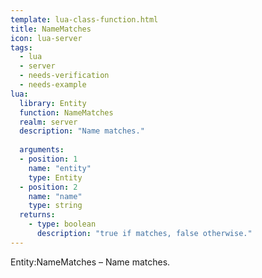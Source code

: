 ```yaml
---
template: lua-class-function.html
title: NameMatches
icon: lua-server
tags:
  - lua
  - server
  - needs-verification
  - needs-example
lua:
  library: Entity
  function: NameMatches
  realm: server
  description: "Name matches."
  
  arguments:
  - position: 1
    name: "entity"
    type: Entity
  - position: 2
    name: "name"
    type: string
  returns:
    - type: boolean
      description: "true if matches, false otherwise."
---
```


<div class="lua__search__keywords">
Entity:NameMatches &#x2013; Name matches.
</div>
